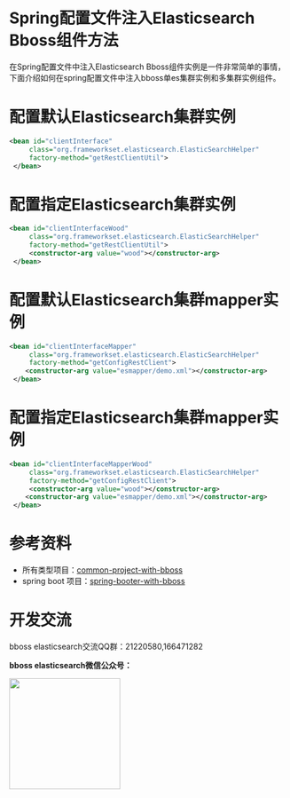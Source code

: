 # Spring配置文件注入Elasticsearch Bboss组件方法

在Spring配置文件中注入Elasticsearch Bboss组件实例是一件非常简单的事情，下面介绍如何在spring配置文件中注入bboss单es集群实例和多集群实例组件。

# 配置默认Elasticsearch集群实例

```xml
<bean id="clientInterface" 
     class="org.frameworkset.elasticsearch.ElasticSearchHelper"
     factory-method="getRestClientUtil">    
 </bean>
```
# 配置指定Elasticsearch集群实例

```xml
<bean id="clientInterfaceWood" 
     class="org.frameworkset.elasticsearch.ElasticSearchHelper"
     factory-method="getRestClientUtil">
     <constructor-arg value="wood"></constructor-arg>
 </bean>
```



# 配置默认Elasticsearch集群mapper实例

```xml
<bean id="clientInterfaceMapper" 
     class="org.frameworkset.elasticsearch.ElasticSearchHelper"
     factory-method="getConfigRestClient">    
    <constructor-arg value="esmapper/demo.xml"></constructor-arg>
 </bean>
```

# 配置指定Elasticsearch集群mapper实例

```xml
<bean id="clientInterfaceMapperWood" 
     class="org.frameworkset.elasticsearch.ElasticSearchHelper"
     factory-method="getConfigRestClient">
     <constructor-arg value="wood"></constructor-arg>
    <constructor-arg value="esmapper/demo.xml"></constructor-arg>
 </bean>
```



# 参考资料

- 所有类型项目：[common-project-with-bboss](common-project-with-bboss.md) 
- spring boot 项目：[spring-booter-with-bboss](spring-booter-with-bboss.md)

# 开发交流



bboss elasticsearch交流QQ群：21220580,166471282

**bboss elasticsearch微信公众号：**

<img src="https://static.oschina.net/uploads/space/2017/0617/094201_QhWs_94045.jpg"  height="200" width="200">




